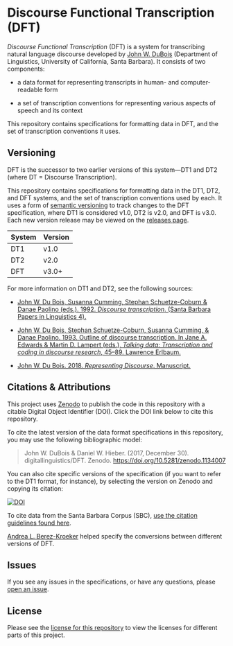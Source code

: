 # Discourse Functional Transcription (DFT)

_Discourse Functional Transcription_ (DFT) is a system for transcribing natural language discourse developed by [John W. DuBois][1] (Department of Linguistics, University of California, Santa Barbara). It consists of two components:

* a data format for representing transcripts in human- and computer-readable form

* a set of transcription conventions for representing various aspects of speech and its context

This repository contains specifications for formatting data in DFT, and the set of transcription conventions it uses.

## Versioning

DFT is the successor to two earlier versions of this system—DT1 and DT2 (where DT = Discourse Transcription).

This repository contains specifications for formatting data in the DT1, DT2, and DFT systems, and the set of transcription conventions used by each. It uses a form of [semantic versioning][2] to track changes to the DFT specification, where DT1 is considered v1.0, DT2 is v2.0, and DFT is v3.0. Each new version release may be viewed on the [releases page][3].

System | Version
------ | -----------
DT1    | v1.0
DT2    | v2.0
DFT    | v3.0+

For more information on DT1 and DT2, see the following sources:

* [John W. Du Bois, Susanna Cumming, Stephan Schuetze-Coburn & Danae Paolino (eds.). 1992. _Discourse transcription_. (Santa Barbara Papers in Linguistics 4).][4]

* [John W. Du Bois, Stephan Schuetze-Coburn, Susanna Cumming, & Danae Paolino. 1993. Outline of discourse transcription. In Jane A. Edwards & Martin D. Lampert (eds.), _Talking data: Transcription and coding in discourse research_, 45–89. Lawrence Erlbaum.][6]

* [John W. Du Bois. 2018. _Representing Discourse_. Manuscript.][5]

## Citations & Attributions

This project uses [Zenodo][10] to publish the code in this repository with a citable Digital Object Identifier (DOI). Click the DOI link below to cite this repository.

To cite the latest version of the data format specifications in this repository, you may use the following bibliographic model:

> John W. DuBois & Daniel W. Hieber. (2017, December 30). digitallinguistics/DFT. Zenodo. https://doi.org/10.5281/zenodo.1134007

You can also cite specific versions of the specification (if you want to refer to the DT1 format, for instance), by selecting the version on Zenodo and copying its citation:

[![DOI](https://zenodo.org/badge/DOI/10.5281/zenodo.1134008.svg)](https://doi.org/10.5281/zenodo.1134008)

To cite data from the Santa Barbara Corpus (SBC), [use the citation guidelines found here][9].

[Andrea L. Berez-Kroeker][11] helped specify the conversions between different versions of DFT.

## Issues

If you see any issues in the specifications, or have any questions, please [open an issue][7].

## License

Please see the [license for this repository][8] to view the licenses for different parts of this project.

[1]: http://www.linguistics.ucsb.edu/people/john-w-du-bois
[2]: https://semver.org
[3]: https://github.com/digitallinguistics/DFT/releases
[4]: http://www.linguistics.ucsb.edu/research/santa-barbara-papers#Volume4
[5]: http://www.linguistics.ucsb.edu/projects/transcription/representing
[6]: https://www.amazon.com/Talking-Data-Transcription-Discourse-Research/dp/0805803491/ref=sr_1_1?ie=UTF8&qid=1514610009&sr=8-1&keywords=talking+data+discourse
[7]: https://github.com/digitallinguistics/DFT/issues
[8]: https://github.com/digitallinguistics/DFT/blob/master/LICENSE.md
[9]: http://www.linguistics.ucsb.edu/research/santa-barbara-corpus#Citing
[10]: https://zenodo.org
[11]: http://www2.hawaii.edu/~aberez/
